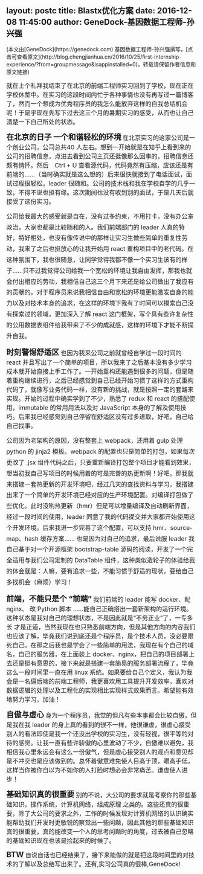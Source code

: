 layout: postc
title: Blastx优化方案
date: 2016-12-08 11:45:00
author: GeneDock-基因数据工程师-孙兴强
--------

<p class="author-title">(本文由[GeneDock](https://genedock.com) 基因数据工程师-孙兴强撰写，[点击可查看原文](http://blog.chengjianhua.cn/2016/10/25/first-internship-experience/?from=groupmessage&isappinstalled=0)。转载请保留作者信息和原文链接)</p>
</p>
<span style="font-size:16px">就在上个礼拜我结束了在北京的前端工程师实习回到了学校，现在正在学校休整中。在实习的这段时间内忙于各种事情也没有再写过一篇博客了，然而一个想成为优秀程序员的我怎么能放弃这样的自我总结机会呢！于是乎现在先写下过去这三个月的暑期实习的感受，从而也让自己清楚一下自己所处的状态。</span>
</p>
<!-- more -->
<span style="font-size:20px"><strong>在北京的日子</strong></span>
<span style="font-size:20px"><strong>一个和谐轻松的环境</strong></span>
<span style="font-size:16px">在北京实习的这家公司是一个创业公司，公司总共40 人左右。想到一开始就是在知乎上看到来的公司的招聘信息，点进去看到公司主页还挺像那么回事的，招聘信息还颇有情怀。然后　Ctrl + U 查看源代码，代码竟然有压缩，应该还是有前端的……（当时确实就是这么想的）后来很快就接到了电话面试，面试过程很轻松，leader 很随和。公司的技术栈和我在学校自学的几乎一致，不得不说也挺有缘。这次期间也没有收到别的面试，于是几天后就接受了这份实习。</span>

<span style="font-size:16px; line-height: 1.8;">公司给我最大的感受就是自在，没有过多约束，不用打卡，没有办公室政治，大家也都是比较随和的人。我们前端部门的 leader 人真的特好，特好相处，也没有像传说中的那样让实习生做些简单的重复性劳动，我来了之后也挺放心的让我开始用 react 重构项目中的老代码。在这种氛围下，我也很随意，让同学觉得我都不像一个实习生该有的样子……只不过我觉得公司给我一个宽松的环境让我自由发挥，那我也就会付出相应的劳动，我相信自己这三个月下来还是给公司做出了我应有的贡献的。对于程序员来说我相信自由和宽松的环境更能激发自身的能力以及对技术本身的追求，在这样的环境下我有了时间可以摸索自己没有探索过的领域，更加深入了解 react 这门框架，写个具有些许复杂性的公用数据表组件给我带来了不少的成就感，这样的环境下才能不断提升自我。</span>
</p>
<span style="font-size:20px"><strong>时刻警惕舒适区</strong></span>
<span style="font-size:16px">也因为我来公司之前就曾经自学过一段时间的 react 并且写出了一个简单的项目，所以我来了之后基本没有多少学习成本就开始直接上手工作了。一开始重构还能遇到很多的问题，但是随着重构继续进行，之后已经感觉到自己已经开始习惯了这样的方式重构代码了，就像写业务代码一样，没有新的挑战，就是按照一定的套路来实现。开始的过程中确实学到了不少，熟悉了 redux 和 react 的搭配使用，immutable 的常用用法以及对 JavaScript 本身的了解及使用技巧。后来我已经感觉到自己停留在舒适区没有过多进取，好吧，自己给自己找事。</span>

<span style="font-size:16px; line-height: 1.8;">公司因为老架构的原因，没有整套上 webpack，还用着 gulp 处理 python 的 jinja2 模板。webpack 的配置也只是简单的打包，如果每次更改了 .jsx 组件代码之后，只要重新编译打包整个项目才能看到效果，想当初我自己写项目的时候用着的可是完善的热更新啊！好吧，那我就来搭建一套热更新的开发环境吧，经过几天的查找资料与学习，我搭建出来了一个简单的开发环境已经对应的生产环境配置。对编译打包做了些优化。此时没哟热更新（hmr）但是可以增量编译及自动刷新界面，经过一段时间的使用，leader 同意了我的代码提交并大家都开始使用这个开发环境。后来我进一步完善了这个配置，可以支持 hmr、source-map、hash 缓存方案…… 也是因为对自己的追求，最后说服 leader 我自己基于对一个开源框架 bootstrap-table 源码的阅读，开发了一个完全适用与我们公司定制的 DataTable 组件，这种类似造轮子的体验给我的体会就是：人嘛，要有追求一些，不能习惯于舒适的现状，要给自己多找机会（麻烦）学习！</span>
</p>
<span style="font-size:20px"><strong>前端，不能只是个 “前端”</strong></span>
<span style="font-size:16px">我们前端的 leader 能写 docker、配 nginx、 改 Python 脚本 ……能自己正确搭出一套新架构的运行环境。这种状态是我对自己的理想状态，不是因此就是“不务正业”了，一专多长 才是正道，当然我现在也只熟悉前端方向，但是其他方向的内容我们也应该了解，毕竟我们说到底还是个程序员，是个技术人员，没必要限死自己。在那之后我也是学会了一些简单的用法，我现在有个自己的域名，自己的服务器，在上面装上 docker、nginx，把自己的项目部署上去还是挺有意思的，接下来就是搭建一套简易的服务部署流程了，毕竟这么一段时间里一直在用 linux 系统。如果要给自己个定义，我认为我会是一名偏后端的前端工程师，我更喜欢用工具提升开发效率，喜欢对数据逻辑的处理以及工程化的实现相比实现样式效果而言。希望能有效地努力学习，加油！</span>
</p>
<span style="font-size:20px"><strong>自傲与虚心</strong></span>
<span style="font-size:16px">身为一个程序员，我觉的但凡有些本事都会比较自傲，但是我在我 leader 的身上真的看到的很不一样，他很谦虚，很虚心接受别人的看法即使是我一个还没出学校的实习生，没有轻视，很平等的对待的感觉。让我一直有些许骄傲的心里波动了不少，自傲难以避免，我相信我心里永远会有这么一份傲气，但是虚心接受别人的观点和意见却是不冲突也是应该做到的。总怀着傲意难免使人目高于顶，眼高手低，这样当你被你自以为不如你的人打脸时想必会非常痛苦。谦虚使人进步！</span>
</p>
<span style="font-size:20px"><strong>基础知识真的很重要</strong></span>
<span style="font-size:16px">别的不说，大公司的要求就是考察你的那些基础知识，操作系统，计算机网络，组成原理 之类的。这些还真的很重要，除了大公司的要求之外，工作的时候发现对计算机网络的认识确实能帮助我们开发时更敏锐的察觉出一些问题，因此其他的那些基础知识真的很重要，真的能改变一个人的思考问题时的角度，过去被自己忽略的基础知识现在也该是捡起来的时候了。</span>
</p>
<span style="font-size:20px"><strong>BTW</strong></span>
<span style="font-size:16px">自说自话也已经结束了，接下来能做的就是把这段时间里的对技术的了解以及总结写出来了。还有,实习公司真的很棒,GeneDock!</span>






